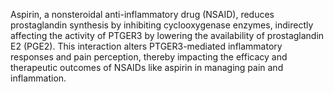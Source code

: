 Aspirin, a nonsteroidal anti-inflammatory drug (NSAID), reduces prostaglandin synthesis by inhibiting cyclooxygenase enzymes, indirectly affecting the activity of PTGER3 by lowering the availability of prostaglandin E2 (PGE2). This interaction alters PTGER3-mediated inflammatory responses and pain perception, thereby impacting the efficacy and therapeutic outcomes of NSAIDs like aspirin in managing pain and inflammation.